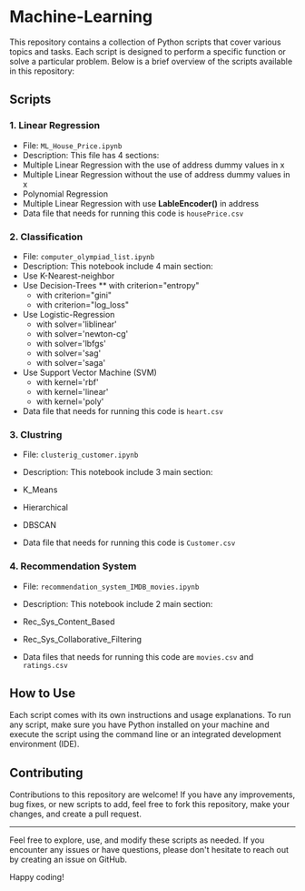 # Machine-Learning

This repository contains a collection of Python scripts that cover various topics and tasks. Each script is designed to perform a specific function or solve a particular problem. Below is a brief overview of the scripts available in this repository:

## Scripts

### 1. Linear Regression
- File: `ML_House_Price.ipynb`
- Description: This file has 4 sections:
- Multiple Linear Regression with the use of address dummy values in x
- Multiple Linear Regression without the use of address dummy values in x
- Polynomial Regression
- Multiple Linear Regression with use **LableEncoder()** in address
- Data file that needs for running this code is `housePrice.csv`

### 2. Classification
- File: `computer_olympiad_list.ipynb`
- Description: This notebook include 4 main section:
- Use K-Nearest-neighbor
- Use Decision-Trees
    ** with criterion="entropy"
    * with criterion="gini"
    * with criterion="log_loss"
- Use Logistic-Regression
    * with solver='liblinear'
    * with solver='newton-cg'
    * with solver='lbfgs'
    * with solver='sag'
    * with solver='saga'
- Use Support Vector Machine (SVM)
    * with kernel='rbf'
    * with kernel='linear'
    * with kernel='poly'
- Data file that needs for running this code is `heart.csv`

### 3. Clustring
- File: `clusterig_customer.ipynb`
- Description: This notebook include 3 main section:
- K_Means
- Hierarchical
- DBSCAN

- Data file that needs for running this code is `Customer.csv`

### 4. Recommendation System
- File: `recommendation_system_IMDB_movies.ipynb`
- Description: This notebook include 2 main section:
- Rec_Sys_Content_Based
- Rec_Sys_Collaborative_Filtering

- Data files that needs for running this code are `movies.csv` and `ratings.csv`

## How to Use

Each script comes with its own instructions and usage explanations. To run any script, make sure you have Python installed on your machine and execute the script using the command line or an integrated development environment (IDE).

## Contributing

Contributions to this repository are welcome! If you have any improvements, bug fixes, or new scripts to add, feel free to fork this repository, make your changes, and create a pull request.

---

Feel free to explore, use, and modify these scripts as needed. If you encounter any issues or have questions, please don't hesitate to reach out by creating an issue on GitHub.

Happy coding!
